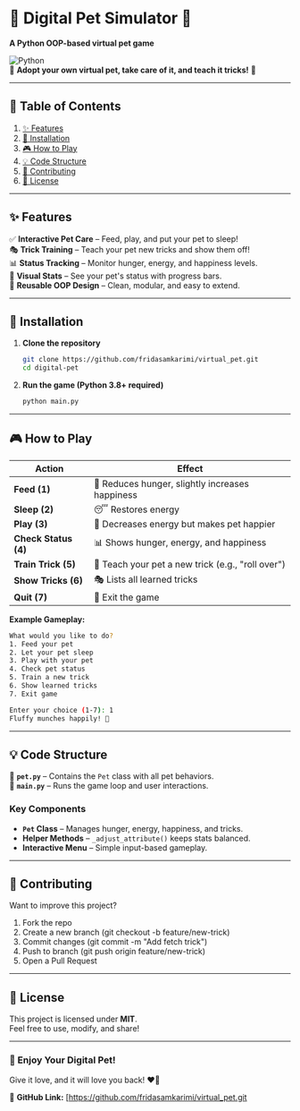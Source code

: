 # **🐾 Digital Pet Simulator 🐾**  
**A Python OOP-based virtual pet game**  

![Python](https://img.shields.io/badge/Python-3.8%2B-blue)  
🌟 **Adopt your own virtual pet, take care of it, and teach it tricks!** 🌟  

---

## **📖 Table of Contents**  
1. [✨ Features](#-features)  
2. [🚀 Installation](#-installation)  
3. [🎮 How to Play](#-how-to-play)  
4. [💡 Code Structure](#-code-structure)  
5. [🤝 Contributing](#-contributing)  
6. [📜 License](#-license)  

---

## **✨ Features**  
✅ **Interactive Pet Care** – Feed, play, and put your pet to sleep!  
🎭 **Trick Training** – Teach your pet new tricks and show them off!  
📊 **Status Tracking** – Monitor hunger, energy, and happiness levels.  
🎨 **Visual Stats** – See your pet's status with progress bars.  
🔄 **Reusable OOP Design** – Clean, modular, and easy to extend.  

---

## **🚀 Installation**  
1. **Clone the repository**  
   ```sh
   git clone https://github.com/fridasamkarimi/virtual_pet.git
   cd digital-pet
   ```

2. **Run the game (Python 3.8+ required)**  
   ```sh
   python main.py
   ```

---

## **🎮 How to Play**  
| Action | Effect |  
|--------|--------|  
| **Feed (1)** | 🍗 Reduces hunger, slightly increases happiness |  
| **Sleep (2)** | 😴 Restores energy |  
| **Play (3)** | 🎾 Decreases energy but makes pet happier |  
| **Check Status (4)** | 📊 Shows hunger, energy, and happiness |  
| **Train Trick (5)** | 🎩 Teach your pet a new trick (e.g., "roll over") |  
| **Show Tricks (6)** | 🎭 Lists all learned tricks |  
| **Quit (7)** | 👋 Exit the game |  

**Example Gameplay:**  
```sh
What would you like to do?
1. Feed your pet
2. Let your pet sleep
3. Play with your pet
4. Check pet status
5. Train a new trick
6. Show learned tricks
7. Exit game

Enter your choice (1-7): 1
Fluffy munches happily! 🍖
```

---

## **💡 Code Structure**  
📂 **`pet.py`** – Contains the `Pet` class with all pet behaviors.  
📂 **`main.py`** – Runs the game loop and user interactions.  

### **Key Components**  
- **`Pet` Class** – Manages hunger, energy, happiness, and tricks.  
- **Helper Methods** – `_adjust_attribute()` keeps stats balanced.  
- **Interactive Menu** – Simple input-based gameplay.  

---

## **🤝 Contributing**

Want to improve this project?

1. Fork the repo
2. Create a new branch (git checkout -b feature/new-trick)
3. Commit changes (git commit -m "Add fetch trick")
4. Push to branch (git push origin feature/new-trick)
5. Open a Pull Request

---


## **📜 License**  
This project is licensed under **MIT**.  
Feel free to use, modify, and share!  

---

### **🎉 Enjoy Your Digital Pet!**  
Give it love, and it will love you back! ❤️🐶  

🔗 **GitHub Link:** [https://github.com/fridasamkarimi/virtual_pet.git 

